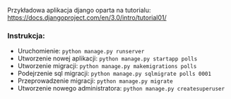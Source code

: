 Przykładowa aplikacja django oparta na tutorialu: https://docs.djangoproject.com/en/3.0/intro/tutorial01/

### Instrukcja:
- Uruchomienie: `python manage.py runserver`
- Utworzenie nowej aplikacji: `python manage.py startapp polls`
- Utworzenie migracji: `python manage.py makemigrations polls`
- Podejrzenie sql migracji: `python manage.py sqlmigrate polls 0001`
- Przeprowadzenie migracji: `python manage.py migrate`
- Utworzenie nowego administratora: `python manage.py createsuperuser`